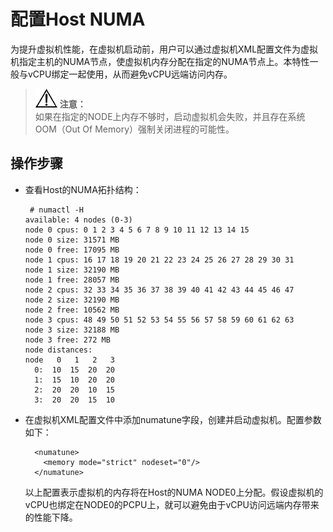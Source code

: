 # 配置Host NUMA<a name="ZH-CN_TOPIC_0187048013"></a>

为提升虚拟机性能，在虚拟机启动前，用户可以通过虚拟机XML配置文件为虚拟机指定主机的NUMA节点，使虚拟机内存分配在指定的NUMA节点上。本特性一般与vCPU绑定一起使用，从而避免vCPU远端访问内存。

>![](public_sys-resources/icon-notice.gif) **注意：**   
>如果在指定的NODE上内存不够时，启动虚拟机会失败，并且存在系统OOM（Out Of Memory）强制关闭进程的可能性。  

## 操作步骤<a name="section13996950155118"></a>

-   查看Host的NUMA拓扑结构：

    ```
     # numactl -H
    available: 4 nodes (0-3)
    node 0 cpus: 0 1 2 3 4 5 6 7 8 9 10 11 12 13 14 15
    node 0 size: 31571 MB
    node 0 free: 17095 MB
    node 1 cpus: 16 17 18 19 20 21 22 23 24 25 26 27 28 29 30 31
    node 1 size: 32190 MB
    node 1 free: 28057 MB
    node 2 cpus: 32 33 34 35 36 37 38 39 40 41 42 43 44 45 46 47
    node 2 size: 32190 MB
    node 2 free: 10562 MB
    node 3 cpus: 48 49 50 51 52 53 54 55 56 57 58 59 60 61 62 63
    node 3 size: 32188 MB
    node 3 free: 272 MB
    node distances:
    node   0   1   2   3
      0:  10  15  20  20
      1:  15  10  20  20
      2:  20  20  10  15
      3:  20  20  15  10
    ```

-   在虚拟机XML配置文件中添加numatune字段，创建并启动虚拟机。配置参数如下：

    ```
      <numatune>
        <memory mode="strict" nodeset="0"/>
      </numatune>
    ```

    以上配置表示虚拟机的内存将在Host的NUMA NODE0上分配。假设虚拟机的vCPU也绑定在NODE0的PCPU上，就可以避免由于vCPU访问远端内存带来的性能下降。


